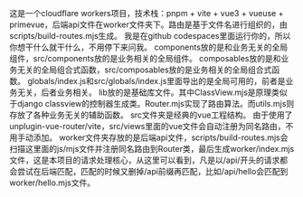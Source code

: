 这是一个cloudflare workers项目，技术栈：pnpm + vite + vue3 + vueuse + primevue，后端api文件在worker文件夹下。路由是基于文件名进行组织的，由scripts/build-routes.mjs生成。
我是在github codespaces里面运行你的，所以你想干什么就干什么，不用停下来问我。
components放的是和业务无关的全局组件，src/components放的是业务相关的全局组件。
composables放的是和业务无关的全局组合式函数，src/composables放的是业务相关的全局组合式函数。
globals/index.js和src/globals/index.js里面导出的是全局可用的，前者是业务无关，后者业务相关。
lib放的是基础库文件。其中ClassView.mjs是原理类似于django classview的控制器生成类。Router.mjs实现了路由算法。而utils.mjs则存放了各种业务无关的辅助函数。
src文件夹是经典的vue工程结构。
由于使用了unplugin-vue-router/vite，src/views里面的vue文件会自动注册为同名路由，不用手动添加。
worker文件夹存放的是后端api文件，scripts/build-routes.mjs会扫描这里面的js/mjs文件并注册同名路由到Router类，最后生成worker/index.mjs文件，这是本项目的请求处理核心，从这里可以看到，凡是以/api/开头的请求都会尝试在后端匹配，匹配的时候又删掉/api前缀再匹配，比如/api/hello会匹配到worker/hello.mjs文件。
